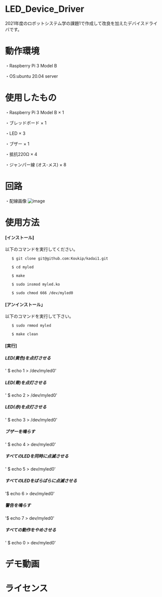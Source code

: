 # LED_Device_Driver

2021年度のロボットシステム学の課題1で作成して改良を加えたデバイスドライバです。

# 動作環境

・Raspberry Pi 3 Model B
 
  ・OS:ubuntu 20.04 server
  
# 使用したもの

  ・Raspberry Pi 3 Model B × 1
 
  ・ブレッドボード × 1
  
  ・LED × 3
  
  ・ブザー × 1
  
  ・抵抗220Ω × 4
  
  ・ジャンパー線 (オス-メス) × 8
 
# 回路

・配線画像
  ![image](https://user-images.githubusercontent.com/93635163/146193856-701b8f7e-5bda-4630-a57e-6fdadeaed780.png)
  
 # 使用方法
 
  #### [インストール]
  
  以下のコマンドを実行してください。
  
       $ git clone git@github.com:Koukip/kadai1.git
   
       $ cd myled
   
       $ make
   
       $ sudo insmod myled.ko
   
       $ sudo chmod 666 /dev/myled0
   
 #### [アンインストール」
  
  以下のコマンドを実行して下さい。
  
       $ sudo rmmod myled
   
       $ make clean
   
 #### [実行]
  
 ##### LED(黄色)を点灯させる
  
 ' $ echo 1 > /dev/myled0'
  
#####  LED(青)を点灯させる
  
 ' $ echo 2 > /dev/myled0'
  
#####  LED(赤)を点灯させる
  
 ' $ echo 3 > /dev/myled0'
  
#####  ブザーを鳴らす
  
 ' $ echo 4 > dev/myled0'
  
#####  すべてのLEDを同時に点滅させる
  
 ' $ echo 5 > dev/myled0'
  
#####  すべてのLEDをばらばらに点滅させる
  
  '$ echo 6 > dev/myled0'
  
#####  警告を鳴らす
  
  '$ echo 7 > dev/myled0'
  
#####  すべての動作をやめさせる
  
 ' $ echo 0 > dev/myled0'
  
 # デモ動画
 
 
 # ライセンス
 

